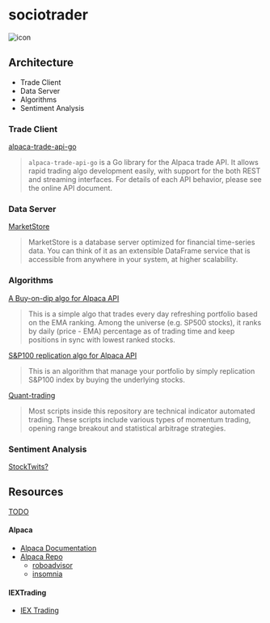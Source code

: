 # sociotrader

![icon](https://storage.googleapis.com/indie-hackers.appspot.com/product-avatars/stock-trading-bot/ibTLPyjwVebnZjMGKvz6ztarnuV2)

## Architecture
- Trade Client
- Data Server
- Algorithms
- Sentiment Analysis

### Trade Client

[alpaca-trade-api-go](https://github.com/alpacahq/alpaca-trade-api-go)
> `alpaca-trade-api-go` is a Go library for the Alpaca trade API. It allows rapid trading algo development easily, with support for the both REST and streaming interfaces. For details of each API behavior, please see the online API document.

### Data Server

[MarketStore](https://github.com/alpacahq/marketstore)
> MarketStore is a database server optimized for financial time-series data. You can think of it as an extensible DataFrame service that is accessible from anywhere in your system, at higher scalability.

### Algorithms

[A Buy-on-dip algo for Alpaca API](https://github.com/alpacahq/samplealgo01)
> This is a simple algo that trades every day refreshing portfolio based on the EMA ranking. Among the universe (e.g. SP500 stocks), it ranks by daily (price - EMA) percentage as of trading time and keep positions in sync with lowest ranked stocks.

[S&P100 replication algo for Alpaca API](https://github.com/alpacahq/sp100algo)
> This is an algorithm that manage your portfolio by simply replication S&P100 index by buying the underlying stocks.

[Quant-trading](https://github.com/tattooday/quant-trading)
> Most scripts inside this repository are technical indicator automated trading. These scripts include various types of momentum trading, opening range breakout and statistical arbitrage strategies.

### Sentiment Analysis

[StockTwits?](https://stocktwits.com)


## Resources

[TODO](TODO.md)

#### Alpaca
- [Alpaca Documentation](https://docs.alpaca.markets)
- [Alpaca Repo](https://github.com/alpacahq)
  - [roboadvisor](https://github.com/alpacahq/roboadvisor)
  - [insomnia](https://github.com/alpacahq/insomnia-workspace)

#### IEXTrading
- [IEX Trading](https://iextrading.com/developer/)
